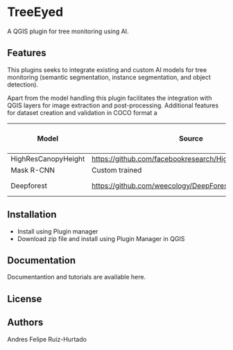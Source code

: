 # TreeEyed
A QGIS plugin for tree monitoring using AI.

## Features
This plugins seeks to integrate existing and custom AI models for tree monitoring (semantic segmentation, instance segmentation, and object detection).

Apart from the model handling this plugin facilitates the integration with QGIS layers for image extraction and post-processing. Additional features for dataset creation and validation in COCO format a 

| Model               | Source                                                  | Preferred spatial resolution |
|---------------------|---------------------------------------------------------|------------------------------|
| HighResCanopyHeight | https://github.com/facebookresearch/HighResCanopyHeight | 1 m                          |
| Mask R-CNN          | Custom trained                                          | 4.77 m                       |
| Deepforest          | https://github.com/weecology/DeepForest                 | less than 0.5 m              |

## Installation

* Install using Plugin manager
* Download zip file and install using Plugin Manager in QGIS




## Documentation

Documentantion and tutorials are available here.

## License

## Authors
Andres Felipe Ruiz-Hurtado

<!-- ## TODO -->

<!-- ## Citation -->


